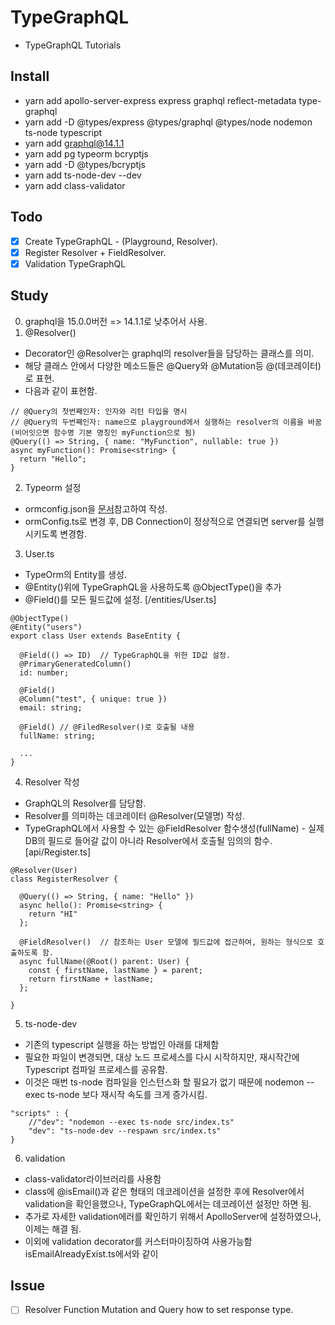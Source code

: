 # TypeGraphQL
- TypeGraphQL Tutorials

## Install
- yarn add apollo-server-express express graphql reflect-metadata type-graphql
- yarn add -D @types/express @types/graphql @types/node nodemon ts-node typescript
- yarn add graphql@14.1.1
- yarn add pg typeorm bcryptjs
- yarn add -D @types/bcryptjs
- yarn add ts-node-dev --dev
- yarn add class-validator
## Todo
- [x] Create TypeGraphQL - (Playground, Resolver).
- [x] Register Resolver + FieldResolver. 
- [x] Validation TypeGraphQL

## Study
0. graphql을 15.0.0버전 => 14.1.1로 낮추어서 사용.
1. @Resolver()
- Decorator인 @Resolver는 graphql의 resolver들을 담당하는 클래스를 의미.
- 해당 클래스 안에서 다양한 메소드들은 @Query와 @Mutation등 @(데코레이터)로 표현.
- 다음과 같이 표현함.
```
// @Query의 첫번째인자: 인자와 리턴 타입을 명시
// @Query의 두번째인자: name으로 playground에서 실행하는 resolver의 이름을 바꿈(비어잇으면 함수명 기본 명칭인 myFunction으로 됨)
@Query(() => String, { name: "MyFunction", nullable: true })
async myFunction(): Promise<string> {
  return "Hello";
}
```
2. Typeorm 설정
- ormconfig.json을 [문서](https://typeorm.io/#/)참고하여 작성.
- ormConfig.ts로 변경 후, DB Connection이 정상적으로 연결되면 server를 실행시키도록 변경함.
3. User.ts
- TypeOrm의 Entity를 생성.
- @Entity()위에 TypeGraphQL을 사용하도록 @ObjectType()을 추가
- @Field()를 모든 필드값에 설정.
[/entities/User.ts]
```
@ObjectType()
@Entity("users")
export class User extends BaseEntity {
  
  @Field(() => ID)  // TypeGraphQL을 위한 ID값 설정.
  @PrimaryGeneratedColumn()
  id: number;
  
  @Field()
  @Column("test", { unique: true })
  email: string;

  @Field() // @FiledResolver()로 호출될 내용
  fullName: string;

  ...
}
```
4. Resolver 작성
- GraphQL의 Resolver를 담당함.
- Resolver를 의미하는 데코레이터 @Resolver(모델명) 작성.
- TypeGraphQL에서 사용할 수 있는 @FieldResolver 함수생성(fullName) - 실제 DB의 필드로 들어갈 값이 아니라 Resolver에서 호출될 임의의 함수.
[api/Register.ts]
```
@Resolver(User)
class RegisterResolver {

  @Query(() => String, { name: "Hello" })
  async hello(): Promise<string> {
    return "HI"
  };

  @FieldResolver()  // 참조하는 User 모델에 필드값에 접근하여, 원하는 형식으로 호출하도록 함.
  async fullName(@Root() parent: User) {
    const { firstName, lastName } = parent;
    return firstName + lastName;
  };
  
}
```
5. ts-node-dev
- 기존의 typescript 실행을 하는 방법인 아래를 대체함
- 필요한 파일이 변경되면, 대상 노드 프로세스를 다시 시작하지만, 재시작간에 Typescript 컴파일 프로세스를 공유함.
- 이것은 매번 ts-node 컴파일을 인스턴스화 할 필요가 없기 때문에 nodemon --exec ts-node 보다 재시작 속도를 크게 증가시킴.
```
"scripts" : {
    //"dev": "nodemon --exec ts-node src/index.ts"
    "dev": "ts-node-dev --respawn src/index.ts"
}
```
6. validation
- class-validator라이브러리를 사용함
- class에 @isEmail()과 같은 형태의 데코레이션을 설정한 후에 Resolver에서 validation을 확인을했으나, TypeGraphQL에서는 데코레이션 설정만 하면 됨.
- 추가로 자세한 validation에러를 확인하기 위해서 ApolloServer에 설정하였으나, 이제는 해결 됨.
- 이외에 validation decorator를 커스터마이징하여 사용가능함 isEmailAlreadyExist.ts에서와 같이

## Issue
- [ ] Resolver Function Mutation and Query how to set response type.